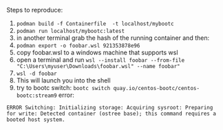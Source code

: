 Steps to reproduce:

1. `podman build -f Containerfile  -t localhost/mybootc`
2. `podman run localhost/mybootc:latest` 
3. in another terminal grab the hash of the running container and then:
4. `podman export -o foobar.wsl 921353878e96`
5. copy foobar.wsl to a windows machine that supports wsl
6. open a terminal and run `wsl --install foobar --from-file "C:\Users\myuser\Downloads\foobar.wsl" --name foobar"`
7. `wsl -d foobar`
8.  This will launch you into the shell
9.  try to bootc switch:   `bootc switch quay.io/centos-bootc/centos-bootc:stream9`
error:
```
ERROR Switching: Initializing storage: Acquiring sysroot: Preparing for write: Detected container (ostree base); this command requires a booted host system.
```

